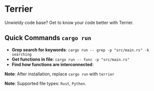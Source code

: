 # Terrier

Unwieldy code base? Get to know your code better with Terrier.

## Quick Commands `cargo run`

- **Grep search for keywords**: `cargo run -- grep -p "src/main.rs" -k searching`
- **Get functions in file**: `cargo run -- func -p "src/main.rs"`
- **Find how functions are interconnected**: 
<!-- - **Function tree analysis**: `cargo run -- tree -p "src/main.rs"` -->

**Note**: After installation, replace `cargo run` with `terrier`

**Note**: Supported file types: `Rust`, `Python`.